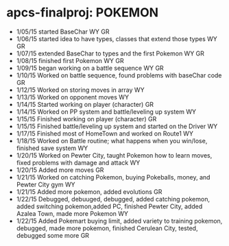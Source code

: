 apcs-finalproj: POKEMON
==============

- 1/05/15 started BaseChar WY GR
- 1/06/15 started idea to have types, classes that extend those types WY GR
- 1/07/15 extended BaseChar to types and the first Pokemon WY GR
- 1/08/15 finished first Pokemon WY GR
- 1/09/15 began working on a battle sequence WY GR
- 1/10/15 Worked on battle sequence, found problems with baseChar code GR
- 1/12/15 Worked on storing moves in array WY
- 1/13/15 Worked on opponent moves WY
- 1/14/15 Started working on player (character) GR
- 1/14/15 Worked on PP system and battle/leveling up system WY
- 1/15/15 Finished working on player (character) GR
- 1/15/15 Finished battle/leveling up system and started on the Driver WY
- 1/17/15 Finished most of HomeTown and worked on Route1 WY
- 1/18/15 Worked on Battle routine; what happens when you win/lose, finished save system WY
- 1/20/15 Worked on Pewter City, taught Pokemon how to learn moves, fixed problems with damage and attack WY
- 1/20/15 Added more moves GR
- 1/21/15 Worked on catching Pokemon, buying Pokeballs, money, and Pewter City gym WY
- 1/21/15 Added more pokemon, added evolutions GR
- 1/22/15 Debugged, debuuged, debugged, added catching pokemon, added switching pokemon,added PC, finished Pewter City, added Azalea Town, made more Pokemon WY
- 1/22/15 Added Pokemart buying limit, added variety to training pokemon, debugged, made more pokemon, finished Cerulean City, tested, debugged some more GR
